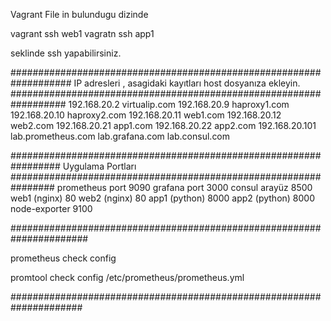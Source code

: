 Vagrant File in bulundugu dizinde 

vagrant ssh web1
vagratn ssh app1 

seklinde ssh yapabilirsiniz.

###################################################################
IP adresleri , asagidaki kayıtları host dosyanıza ekleyin.
##################################################################
192.168.20.2  virtualip.com
192.168.20.9  haproxy1.com
192.168.20.10 haproxy2.com
192.168.20.11 web1.com
192.168.20.12 web2.com
192.168.20.21 app1.com
192.168.20.22 app2.com
192.168.20.101 lab.prometheus.com lab.grafana.com lab.consul.com

#################################################################
Uygulama Portları
################################################################
prometheus port  9090
grafana port     3000
consul arayüz    8500
web1 (nginx)     80
web2 (nginx)     80
app1 (python)    8000
app2 (python)    8000
node-exporter    9100

######################################################################


prometheus check config


promtool check config  /etc/prometheus/prometheus.yml

#####################################################################
